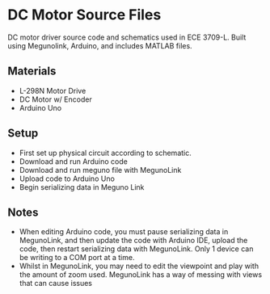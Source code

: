 # DC Motor Source Files 
DC motor driver source code and schematics used in ECE 3709-L. Built using Megunolink, Arduino, and includes MATLAB files. 

## Materials
- L-298N Motor Drive
- DC Motor w/ Encoder
- Arduino Uno 

## Setup
- First set up physical circuit according to schematic. 
- Download and run Arduino code 
- Download and run meguno file with MegunoLink 
- Upload code to Arduino Uno 
- Begin serializing data in Meguno Link

## Notes
- When editing Arduino code, you must pause serializing data in MegunoLink, and then update the code with Arduino IDE, upload the code, then restart serializing data with MegunoLink. Only 1 device can be writing to a COM port at a time. 
- Whilst in MegunoLink, you may need to edit the viewpoint and play with the amount of zoom used. MegunoLink has a way of messing with views that can cause issues 
 
